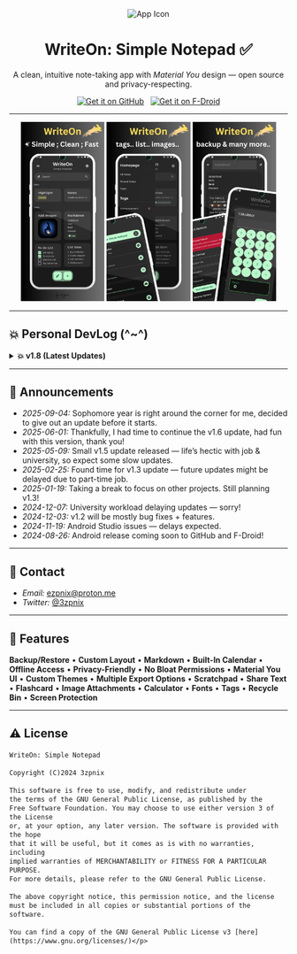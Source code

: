 <div align="center">
  <img src="app/src/main/res/mipmap-xxxhdpi/ic_launcher_round.webp" width="192" height="192" alt="App Icon" />

# WriteOn: Simple Notepad ✅
A clean, intuitive note-taking app with *Material You* design — open source and privacy-respecting.

[<img src=".github/github.png" alt="Get it on GitHub" height="55">](https://github.com/3zpnix/WriteOn/releases)
&nbsp;
[<img src=".github/fdroid.png" alt="Get it on F-Droid" height="55">](https://f-droid.org/en/packages/com.ezpnix.writeon/)
</div>

---

<div align="center">
  <img src="metadata/en-US/images/phoneScreenshots/1.png" width="30%" alt="Screenshot 1"/>
  <img src="metadata/en-US/images/phoneScreenshots/2.png" width="30%" alt="Screenshot 2"/>
  <img src="metadata/en-US/images/phoneScreenshots/3.png" width="30%" alt="Screenshot 3"/>
</div>

---

## 💥 Personal DevLog (^~^)

<details>
<summary><strong>💥 v1.8 (Latest Updates)</strong></summary>

- [x] New homepage redesign
- [x] Navigation drawer added
- [x] Categories and tags added
- [x] Search bar UI revamped
- [x] Backup logics changed
- [x] Note screen simplicity redesign
- [x] Slight animation improvements
- [x] Minor bugs and UI fixes
</details>

---

## 📢 Announcements

- *2025-09-04:* Sophomore year is right around the corner for me, decided to give out an update before it starts.
- *2025-06-01:* Thankfully, I had time to continue the v1.6 update, had fun with this version, thank you!
- *2025-05-09:* Small v1.5 update released — life’s hectic with job & university, so expect some slow updates.
- *2025-02-25:* Found time for v1.3 update — future updates might be delayed due to part-time job.
- *2025-01-19:* Taking a break to focus on other projects. Still planning v1.3!
- *2024-12-07:* University workload delaying updates — sorry!
- *2024-12-03:* v1.2 will be mostly bug fixes + features.
- *2024-11-19:* Android Studio issues — delays expected.
- *2024-08-26:* Android release coming soon to GitHub and F-Droid!

---

## 💬 Contact

- *Email:* ezpnix@proton.me
- *Twitter:* [@3zpnix](https://twitter.com/3zpnix)

---

## 👋 Features

**Backup/Restore** • **Custom Layout** • **Markdown** •
**Built-In Calendar**  • **Offline Access** • **Privacy-Friendly** •
**No Bloat Permissions** • **Material You UI** • **Custom Themes** •
**Multiple Export Options** • **Scratchpad** • **Share Text** •
**Flashcard** • **Image Attachments** • **Calculator** • **Fonts** •
**Tags** • **Recycle Bin** • **Screen Protection**

---

## ⚠️ License
    WriteOn: Simple Notepad

    Copyright (C)2024 3zpnix
    
    This software is free to use, modify, and redistribute under 
    the terms of the GNU General Public License, as published by the 
    Free Software Foundation. You may choose to use either version 3 of the License 
    or, at your option, any later version. The software is provided with the hope 
    that it will be useful, but it comes as is with no warranties, including 
    implied warranties of MERCHANTABILITY or FITNESS FOR A PARTICULAR PURPOSE. 
    For more details, please refer to the GNU General Public License.

    The above copyright notice, this permission notice, and the license must be included in all copies or substantial portions of the software.

    You can find a copy of the GNU General Public License v3 [here](https://www.gnu.org/licenses/)</p>
